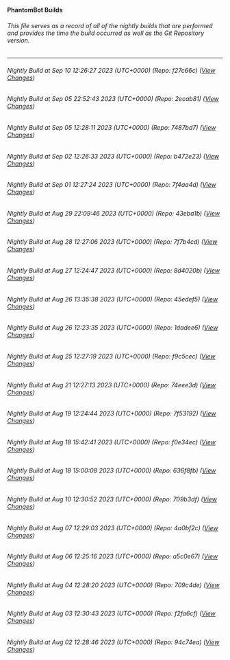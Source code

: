 **PhantomBot Builds**

###### This file serves as a record of all of the nightly builds that are performed and provides the time the build occurred as well as the Git Repository version.
-------------------------------------------------------------------------------------------------------------
###### Nightly Build at Sep 10 12:26:27 2023 (UTC+0000) (Repo: f27c66c) ([View Changes](https://github.com/PhantomBot/PhantomBot/compare/2ecab81...f27c66c))
###### Nightly Build at Sep 05 22:52:43 2023 (UTC+0000) (Repo: 2ecab81) ([View Changes](https://github.com/PhantomBot/PhantomBot/compare/7487bd7...2ecab81))
###### Nightly Build at Sep 05 12:28:11 2023 (UTC+0000) (Repo: 7487bd7) ([View Changes](https://github.com/PhantomBot/PhantomBot/compare/b472e23...7487bd7))
###### Nightly Build at Sep 02 12:26:33 2023 (UTC+0000) (Repo: b472e23) ([View Changes](https://github.com/PhantomBot/PhantomBot/compare/7f4aa4d...b472e23))
###### Nightly Build at Sep 01 12:27:24 2023 (UTC+0000) (Repo: 7f4aa4d) ([View Changes](https://github.com/PhantomBot/PhantomBot/compare/43eba1b...7f4aa4d))
###### Nightly Build at Aug 29 22:09:46 2023 (UTC+0000) (Repo: 43eba1b) ([View Changes](https://github.com/PhantomBot/PhantomBot/compare/7f7b4cd...43eba1b))
###### Nightly Build at Aug 28 12:27:06 2023 (UTC+0000) (Repo: 7f7b4cd) ([View Changes](https://github.com/PhantomBot/PhantomBot/compare/8d4020b...7f7b4cd))
###### Nightly Build at Aug 27 12:24:47 2023 (UTC+0000) (Repo: 8d4020b) ([View Changes](https://github.com/PhantomBot/PhantomBot/compare/45edef5...8d4020b))
###### Nightly Build at Aug 26 13:35:38 2023 (UTC+0000) (Repo: 45edef5) ([View Changes](https://github.com/PhantomBot/PhantomBot/compare/1dadee6...45edef5))
###### Nightly Build at Aug 26 12:23:35 2023 (UTC+0000) (Repo: 1dadee6) ([View Changes](https://github.com/PhantomBot/PhantomBot/compare/f9c5cec...1dadee6))
###### Nightly Build at Aug 25 12:27:19 2023 (UTC+0000) (Repo: f9c5cec) ([View Changes](https://github.com/PhantomBot/PhantomBot/compare/74eee3d...f9c5cec))
###### Nightly Build at Aug 21 12:27:13 2023 (UTC+0000) (Repo: 74eee3d) ([View Changes](https://github.com/PhantomBot/PhantomBot/compare/7f53192...74eee3d))
###### Nightly Build at Aug 19 12:24:44 2023 (UTC+0000) (Repo: 7f53192) ([View Changes](https://github.com/PhantomBot/PhantomBot/compare/f0e34ec...7f53192))
###### Nightly Build at Aug 18 15:42:41 2023 (UTC+0000) (Repo: f0e34ec) ([View Changes](https://github.com/PhantomBot/PhantomBot/compare/636f8fb...f0e34ec))
###### Nightly Build at Aug 18 15:00:08 2023 (UTC+0000) (Repo: 636f8fb) ([View Changes](https://github.com/PhantomBot/PhantomBot/compare/709b3df...636f8fb))
###### Nightly Build at Aug 10 12:30:52 2023 (UTC+0000) (Repo: 709b3df) ([View Changes](https://github.com/PhantomBot/PhantomBot/compare/4a0bf2c...709b3df))
###### Nightly Build at Aug 07 12:29:03 2023 (UTC+0000) (Repo: 4a0bf2c) ([View Changes](https://github.com/PhantomBot/PhantomBot/compare/a5c0e67...4a0bf2c))
###### Nightly Build at Aug 06 12:25:16 2023 (UTC+0000) (Repo: a5c0e67) ([View Changes](https://github.com/PhantomBot/PhantomBot/compare/709c4de...a5c0e67))
###### Nightly Build at Aug 04 12:28:20 2023 (UTC+0000) (Repo: 709c4de) ([View Changes](https://github.com/PhantomBot/PhantomBot/compare/f2fa6cf...709c4de))
###### Nightly Build at Aug 03 12:30:43 2023 (UTC+0000) (Repo: f2fa6cf) ([View Changes](https://github.com/PhantomBot/PhantomBot/compare/94c74ea...f2fa6cf))
###### Nightly Build at Aug 02 12:28:46 2023 (UTC+0000) (Repo: 94c74ea) ([View Changes](https://github.com/PhantomBot/PhantomBot/compare/58c4e5e...94c74ea))
